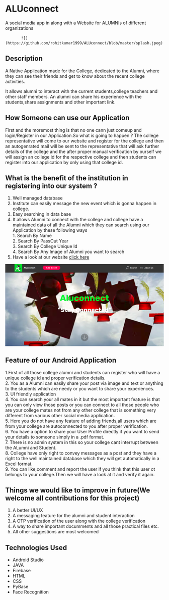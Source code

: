 # ALUconnect
A social media app in along with a Website for ALUMNIs of different organizations <br />

           ![](https://github.com/rohitkumar1999/ALUconnect/blob/master/splash.jpeg)
 ## Description
 A Native  Application made for the College, dedicated to the Alumni, where they can see their friends and get to know about the recent college activities.
  
   It allows alumni to interact with the current students,college teachers and other staff members. An alumni can share his experience with the students,share assignments and other important link. 
  ## How Someone can use our Application
 First and the moremost thing is that no one cann just comeup and login/Register in our Application.So what is going to 
 happen ?
 The college representative will come to our website and register for the college and then an autogenrated mail will be sent to the representative that will ask further details of the college and the after proper manual verification by ourself we will assign an college id for the respective college and then students can register into our application by only using that college id.
  ## What is  the benefit of the  institution in registering into our system ?
   1. Well managed database 
   2. Institute can easily message the new event which is gonna happen in college. 
   3. Easy searching in data base 
   4. It allows Alumni to connect with the college and college have a maintained data  of all the Alumni which they  can search using our Application by these following ways <br />
             1. Search By Name  
             2. Search By PassOut Year  
             3. Search By College Unique Id  
             4. Search By Any Image of Alumni you want to search  
   5. Have a look at our website [click here](https://aluconnect.herokuapp.com/)  <br />
   
 
   ![](https://github.com/rohitkumar1999/ALUconnect/blob/master/Screenshot%20from%202019-04-02%2020-58-29.png)
             
  ## Feature of our Android Application
   1.First of all those college alumni and students can register who will have a unique college id and proper verification details.<br />
   2. You as a Alumni can easily share your post via image and text or anything to the students which are needy  or you want to share your experiences. <br />
   3. UI friendly application <br />
   4. You can search your all mates in it but the most important feature is that you can only view those posts or you can connect to all those people who are your college mates not from any other college that is something very different from various other social media application. <br />
   5. Here you do not have any feature of adding friends,all users which are from your college are autoconnected to you after proper verification. <br />
   6. You have a option to share your User Profile directly if you want to send your details to someone simply in a .pdf format.<br />
   7. There is no admin system in this so your college cant interrupt between the ALumni and Student. <br />
   8. College have only right to convey messages as a post and they have a right to the well maintained database which they will get automatically in a Excel format. <br />
   9. You can like,comment and report the user if you think that this user ot belongs to your college.Then we will have a look at it and verify it again.<br />
   
   ## Things we would like to improve in future(We welcome all contributions for this project)
   1. A better UI/UX <br />
   2. A messaging feature for the alumni and student interaction<br />
   3. A OTP verification of the user along with the college verification<br />
   4. A way to share important documments and all those practical files etc.<br />
   5. All other suggestions are most welcomed <br />
   
   ## Technologies Used
   - Android Studio
   - JAVA
   - Firebase
   - HTML
   - CSS
   - PyBase
   - Face Recognition
    
   
   
 
  
      
             
 
